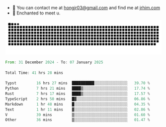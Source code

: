 - 📧 You can contact me at hongjr03@gmail.com and find me at [jrhim.com](https://jrhim.com/)
- 💜 Enchanted to meet u.

![snake_animation](https://raw.githubusercontent.com/hongjr03/hongjr03/output/github-contribution-grid-snake.svg)

<!--START_SECTION:waka-->

```rust
From: 31 December 2024 - To: 07 January 2025

Total Time: 41 hrs 28 mins

Typst         16 hrs 27 mins  ██████████░░░░░░░░░░░░░░░   39.70 %
Python        7 hrs 21 mins   ████▒░░░░░░░░░░░░░░░░░░░░   17.74 %
Rust          7 hrs 17 mins   ████▒░░░░░░░░░░░░░░░░░░░░   17.57 %
TypeScript    2 hrs 50 mins   █▓░░░░░░░░░░░░░░░░░░░░░░░   06.86 %
Markdown      1 hr 48 mins    █░░░░░░░░░░░░░░░░░░░░░░░░   04.35 %
Text          1 hr 11 mins    ▓░░░░░░░░░░░░░░░░░░░░░░░░   02.86 %
V             39 mins         ▒░░░░░░░░░░░░░░░░░░░░░░░░   01.60 %
Other         36 mins         ▒░░░░░░░░░░░░░░░░░░░░░░░░   01.47 %
```

<!--END_SECTION:waka-->
